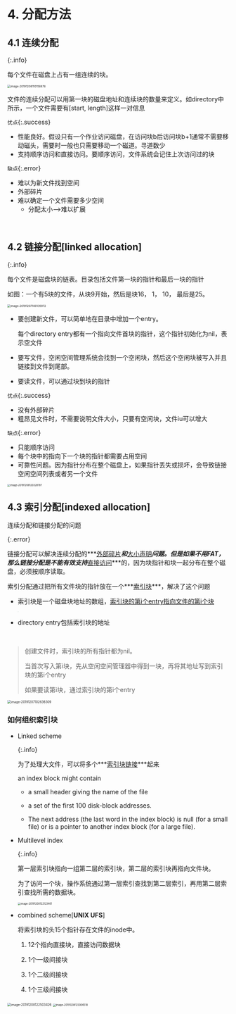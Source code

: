 # 4. 分配方法

## 4.1 连续分配

{:.info}

每个文件在磁盘上占有一组连续的块。

<img src="/Users/jones/Library/Application Support/typora-user-images/image-20191208110156876.png" alt="image-20191208110156876" style="zoom:45%;" />

文件的连续分配可以用第一块的磁盘地址和连续块的数量来定义。如directory中所示，一个文件需要有[start, length]这样一对信息

`优点`{:.success}

* 性能良好。假设只有一个作业访问磁盘，在访问块b后访问块b+1通常不需要移动磁头，需要时一般也只需要移动一个磁道。寻道数少
* 支持顺序访问和直接访问。要顺序访问，文件系统会记住上次访问过的块

`缺点`{:.error}

* 难以为新文件找到空间
* 外部碎片
* 难以确定一个文件需要多少空间
  * 分配太小-->难以扩展

<br/>

## 4.2 链接分配[linked allocation]

{:.info}

每个文件是磁盘块的链表。目录包括文件第一块的指针和最后一块的指针

如图：一个有5块的文件，从块9开始，然后是块16， 1， 10， 最后是25。

<img src="/Users/jones/Library/Application Support/typora-user-images/image-20191207100135972.png" alt="image-20191207100135972" style="zoom:45%;" />

* 要创建新文件，可以简单地在目录中增加一个entry。

  每个directory entry都有一个指向文件首块的指针，这个指针初始化为nil，表示空文件

* 要写文件，空闲空间管理系统会找到一个空闲块，然后这个空闲块被写入并且链接到文件到尾部。
* 要读文件，可以通过块到块的指针



`优点`{:.success}

* 没有外部碎片
* 粗昂见文件时，不需要说明文件大小，只要有空闲块，文件iu可以增大

`缺点`{:.error}

* 只能顺序访问
* 每个块中的指向下一个块的指针都需要占用空间
* 可靠性问题。因为指针分布在整个磁盘上，如果指针丢失或损坏，会导致链接空闲空间列表或者另一个文件

<img src="/Users/jones/Library/Application Support/typora-user-images/image-20191208120328197.png" alt="image-20191208120328197" style="zoom:40%;" />

<br/>

## 4.3 索引分配[indexed allocation]

连续分配和链接分配的问题

{:.error}

链接分配可以解决连续分配的***<u>外部碎片</u>***和***<u>大小声明</u>***问题。但是如果不用FAT，那么链接分配是不能有效支持***<u>直接访问</u>***的，因为块指针和块一起分布在整个磁盘，必须按顺序读取。

索引分配通过把所有文件块的指针放在一个***<u>索引块</u>***，解决了这个问题

* 索引块是一个磁盘块地址的数组，<u>索引块的第i个entry指向文件的第i个块</u>

  <img src="/Users/jones/Library/Application Support/typora-user-images/image-20191208122209693.png" alt="image-20191208122209693" style="zoom: 3%;" />

* directory entry包括索引块的地址

<br/>

> 创建文件时，索引块的所有指针都为nil。
>
> 当首次写入第i块，先从空闲空间管理器中得到一块，再将其地址写到索引块的第i个entry
>
> 如果要读第i块，通过索引块的第i个entry

<img src="/Users/jones/Library/Application Support/typora-user-images/image-20191207102636309.png" alt="image-20191207102636309" style="zoom:50%;" />





### 如何组织索引块

* Linked scheme

  {:.info}

  为了处理大文件，可以将多个***<u>索引块链接</u>***起来

  an index block might contain 

  * a small header giving the name of the file 

  * a set of the first 100 disk-block addresses.

  * The next address (the last word in the index block) is null (for a small file) or is a pointer to another index block (for a large file).

* Multilevel index

  {:.info}

  第一层索引块指向一组第二层的索引块，第二层的索引块再指向文件块。

  为了访问一个块，操作系统通过第一层索引查找到第二层索引，再用第二层索引查找所需的数据块。

  <img src="/Users/jones/Library/Application Support/typora-user-images/image-20191208122123461.png" alt="image-20191208122123461" style="zoom:40%;" />

* combined scheme[**UNIX UFS**]

  将索引块的头15个指针存在文件的inode中。

  1. 12个指向直接块，直接访问数据块

  2. 1个一级间接块
  3. 1个二级间接块
  4. 1个三级间接块

<img src="/Users/jones/Library/Application Support/typora-user-images/image-20191208122503426.png" alt="image-20191208122503426" style="zoom:50%;" />







<img src="/Users/jones/Library/Application Support/typora-user-images/image-20191208123006518.png" alt="image-20191208123006518" style="zoom:40%;" />















